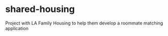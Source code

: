 # shared-housing
Project with LA Family Housing to help them develop a roommate matching application
